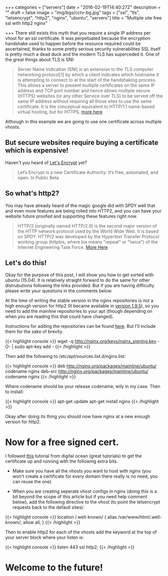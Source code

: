 +++
categories = ["servers"]
date = "2016-02-19T14:40:27Z"
description = ""
draft = false
image = "img/bgs/cctv-bg.jpg"
tags = ["ssl", "tls", "letsencrypt", "http2", "nginx", "ubuntu", "servers"]
title = "Multiple site free ssl with http2 nginx"

+++
There still exists this myth that you require a single IP address per vhost for an ssl certificate. It was perpetuated because the encryption handshake used to happen before the resource required could be ascertained, thanks to some pretty serious security vulnerabilites SSL itself is pretty much a dead duck and the modern TLS has superceded it. One of the great things about TLS is SNI:

>Server Name Indication (SNI) is an extension to the TLS computer networking protocol[1] by which a client indicates which hostname it is attempting to connect to at the start of the handshaking process. This allows a server to present multiple certificates on the same IP address and TCP port number and hence allows multiple secure (HTTPS) websites (or any other Service over TLS) to be served off the same IP address without requiring all those sites to use the same certificate. It is the conceptual equivalent to HTTP/1.1 name-based virtual hosting, but for HTTPS. [more here](https://en.wikipedia.org/wiki/Server_Name_Indication)

Although in this example we are going to use one certificate across multiple vhosts.

## But secure websites require buying a certificate which is expensive!

Haven't you heard of [Let's Encrypt](https://letsencrypt.org/) yet?

>Let’s Encrypt is a new Certificate Authority: 
>It’s free, automated, and open. 
>In Public Beta

## So what's http2?

You may have already heard of the magic google did with SPDY well that and even more features are being rolled into HTTP2, and you can have your website future proofed and supporting these features right now.

>HTTP/2 (originally named HTTP/2.0) is the second major version of the HTTP network protocol used by the World Wide Web. It is based on SPDY. HTTP/2 was developed by the Hypertext Transfer Protocol working group (httpbis, where bis means "repeat" or "twice") of the Internet Engineering Task Force. [More Here](https://en.wikipedia.org/wiki/HTTP/2)

## Let's do this!

Okay for the purpose of this post, I will show you how to get sorted with ubuntu (15.04). It is relatively straight forward to do the same for other distrubutions following the links provided. But if you are having difficulty please write your questions in the comments below.

At the time of writing the stable version in the nginx repositories is not a high enough version for http2 (It became available in [version 1.9.5](https://www.nginx.com/blog/nginx-1-9-5/)), so you need to add the mainline repositories to your apt (though depending on when you are reading this that could have changed).

Instructions for adding the repositories can be found [here](http://nginx.org/en/linux_packages.html#mainline). But I'll include them for the sake of brevity.

{{< highlight console >}}
wget -q http://nginx.org/keys/nginx_signing.key -O- | sudo apt-key add -
{{< /highlight >}}

Then add the following to /etc/apt/sources.list.d/nginx.list:

{{< highlight console >}}
deb http://nginx.org/packages/mainline/ubuntu/ codename nginx
deb-src http://nginx.org/packages/mainline/ubuntu/ codename nginx
{{< /highlight >}}

Where codename should be your release codename, wily in my case. Then to install:

{{< highlight console >}}
apt-get update
apt-get install nginx
{{< /highlight >}}

Okay after doing its thing you should now have nginx at a new enough version for http2.

# Now for a free signed cert.

I followed [this](https://www.digitalocean.com/community/tutorials/how-to-secure-nginx-with-let-s-encrypt-on-ubuntu-14-04) tutorial from digital ocean (great tutorials) to get the certificate up and running with the following extra bits.

* Make sure you have all the vhosts you want to host with nginx (you won't create a certificate for every domain there really is no need, you can reuse the one)

* When you are creating seperate vhost configs in nginx (doing this is a bit beyond the scope of this article but if you need help comment below), add the following directive to the vhost (to point the letsencrypt requests back to the default sites):

{{< highlight console >}}
 location /.well-known/ {
        alias /var/www/html/.well-known/;
        allow all;
    }
{{< /highlight >}}

Then to enable http2 for each of the vhosts add the keyword at the top of your server block where your listen is:

{{< highlight console >}}
    listen 443 ssl http2;
{{< /highlight >}}

# Welcome to the future!
